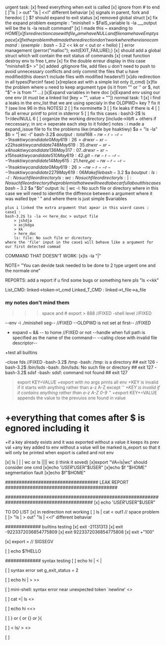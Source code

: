urgent task:
	[x] freed everything when exit is called
	[x] ignore from # to end  
	[ ]"ls | > out" "ls | <<l" different behaviar
	[x]	signals in parent, fork and heredoc
	[ ]	$? should expand to exit status
	[x]	removed global struct
	[x] fix the expand problem exepmple : "minishell > $FalS_variable ls -la ___output will be the ls -la result command"
	[x] I made this ~ exanding to $HOME
	[x] fix redirection case with file_name have NULL and file name have Empty space 
	[x] fix the problem that made the redirection don't work where there is no  command: (exemple : bash-3.2$ << kk or < out or < hello)
	[ ] error management {perror("malloc");
  							exit(EXIT_FAILURE);}
	[x] should add a global struct which will contain the exit status of commands
	[x] creat function destroy env to free t_env
	[x] fix the double erreur display in this case "minishell:$> >"
	[x] added .gitignore file, add files u don't need to push to avoid unnecessary conflicts
		and only commit the files that u have modified(this doesn't include files with modified headers!!)
	[x]do redirection in all types(Parcinf fase)
	[x]replace ast with a simple list only (t_cmd)
	[x]fix the problem where u need to keep argument type (is it from "" or '' or $, not "$"-> is from "" ...)
	[x]Expand variables in here doc
	[x]Expand env using our one env (it must be a linked list [key = "", value = ""])
normal task:
	1 [x] i find a leaks in the env_list that we are using specialy in the OLDPWD= key ? fix it ? (see line 96 in this NOTES)
	2 [ ] fix norminette
	3 [ ] fix leaks if there is 
	4 [ ] fix all erreur printf to print in stderror
	5 [ ] fix this cases : bash3-2$ ls 1>/dev/NULL
	6 [ ] organize the working directory [include->libft + others if neccessary; in src-> seperate each step to it folder]
notes : i made a expand_issue file to fix the problems like:(made bye hsaktiwy)
	$a = "ls -la"
	$b = "| wc -l"
	bash-3.2$ $a
	output : 
		total 168
		-rw-r--r--   1 hsaktiwy  candidate      0 May  6 19:26         >     
		drwxr-xr-x  22 hsaktiwy  candidate    748 May  6 19:35 .
		drwxr-xr-x   4 hsaktiwy  candidate    136 May  3 17:07 ..
		drwxr-xr-x  15 hsaktiwy  candidate    510 May  6 19:42 .git
		-rw-r--r--   1 hsaktiwy  candidate     14 May  6 15:21 .here_doc
		-rw-r--r--   1 hsaktiwy  candidate      0 May  6 19:26 >
		-rw-r--r--   1 hsaktiwy  candidate   2279 May  6 19:06 Makefile
	bash-3.2$ $a $b
	output :
		ls: -l: No such file or directory
		ls: wc: No such file or directory
		ls: |: No such file or directory
	the problem is that we will need to be carfull about this cases
	bash-3.2$ $a "$b"
	output:
		ls: | wc -l: No such file or directory
	where in this case we will need to identifie the diffrence between a argument where it was walled bye \' \" and where there is just simple $variables

	plus i linked the extra argument that apear in this wierd cases :
	case1 : 
	bash-3.2$ ls -la << here_doc > output file
		> jshdja
		> asjkdga
		> kk
		> here_doc
		ls: file: No such file or directory
	where the 'file' input in the case1 will behave like a argument for our first detected commad

COMMAND THAT DOESN'T WORK:
[x]ls -la "|"

NOTE= "You can devide task needed to be done to 2 type urgent one and the normale one"

REPORTS: add a report if u find some bugs or something here pls 
"ls                  <<kk"

List_CMD: linked->token->t_cmd 
Linked_T_CMD :  linked->t_file->a_file


### my notes don't mind them
>>> space and #
export > 888	//FIXED
-shell level	//FIXED

--env -i ./minishell seg--	//FIXED 
--OLDPWD is not set at first-- //FIXED

+ expand ~ && -- to home //FIXED or not
--handle when full path is specified as the name of the command--
--caling close with invalid file descriptor--

+test all builtins 


-close fds	//FIXED
-bash-3.2$ /tmp
-bash: /tmp: is a directory ## exit 126
-bash-3.2$ /bin/lsds
-bash: /bin/lsds: No such file or directory ## exit 127
-bash-3.2$ sdsf
-bash: sdsf: command not found ## exit 127

>export KEY=VALUE
+export with no args prints all env
+KEY is invalid if it starts with anything rather than a-z A-Z except '_'
+KEY is invalid if it contains anything rather than a-z A-Z 0-9 '_'
+export KEY+=VALUE  appends the value to the prevuios one found in value
# +everything that comes after $ is egnored including it
+if a key already exists and it was exported without a value it keeps its prev val
+any key added to env without a value will be marked is_export so that it will only be printed when export is called and not env



 [x] ls | | | wc or ls |||| wc (i think it soved)
 [x]export "VA=ls|wc" should consider one cmd
 [x]echo '$USER'$USER"$USER" 
 [x]echo $f "$HOME" segmentation fault
 [x]echo $f"$HOME"

################################## LEAK REPORT #########################################

########################################################################################
 [x] echo '$USER'$USER"$USER" 

 TO DO LIST
 [x] in redirection not working
 [ ] ls           | cat         <           out1 // space problem
 [ ]> "ls | > out" "ls | <<l" different behaviar

############# builtins testing
[x] exit -21131313
[x] exit -9223372036854775809
[x] exit 9223372036854775808
[x] exit +"100"

[x] export = // SIGSEGV

[ ] echo $?HELLO


############# syntax testing
[ ] echo hi | < |

[ ] syntax error  set g_exit_status = 2 

[ ] echo hi | > >>

[ ] mini-shell:     syntax error near unexpected token `newline' <<what are the extra spaces>>

[ ] cat    <| ls    <<should be erorr>>

[ ]  echo hi <<>

[ ] } or { or {} or }{

[ ] < ls/ > 		<<nothing should be passed to execution>>

[ ] <ls>

